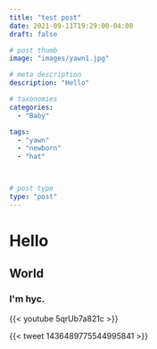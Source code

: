 ```yaml
---
title: "test post"
date: 2021-09-11T19:29:00-04:00
draft: false

# post thumb
image: "images/yawn1.jpg"

# meta description
description: "Hello"

# taxonomies
categories: 
  - "Baby"

tags:
  - "yawn"
  - "newborn"
  - "hat"



# post type
type: "post"
---
```


# Hello

## World

### I'm **hyc**.


{{< youtube 5qrUb7a821c >}}

{{< tweet 1436489775544995841 >}}

